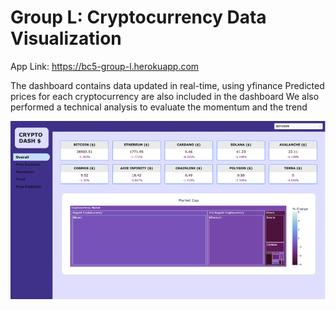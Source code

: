 # Group L: Cryptocurrency Data Visualization

App Link: https://bc5-group-l.herokuapp.com

The dashboard contains data updated in real-time, using yfinance
Predicted prices for each cryptocurrency are also included in the dashboard
We also performed a technical analysis to evaluate the momentum and the trend

![My Image](Images/Imagem1.png)

